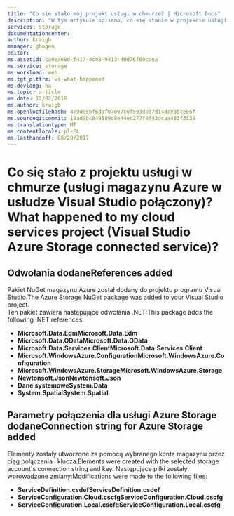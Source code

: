 ```yaml
---
title: "Co się stało mój projekt usługi w chmurze? | Microsoft Docs"
description: "W tym artykule opisano, co się stanie w projekcie usługi w chmurze po łączenie się z kontem magazynu platformy Azure przy użyciu programu Visual Studio połączenia usługi"
services: storage
documentationcenter: 
author: kraigb
manager: ghogen
editor: 
ms.assetid: ca0ea68d-f417-4ce8-9413-40d76f69cdea
ms.service: storage
ms.workload: web
ms.tgt_pltfrm: vs-what-happened
ms.devlang: na
ms.topic: article
ms.date: 12/02/2016
ms.author: kraigb
ms.openlocfilehash: 4c9de56f6daf07097c0f593db37d14dce3bce05f
ms.sourcegitcommit: 18ad9bc049589c8e44ed277f8f43dcaa483f3339
ms.translationtype: MT
ms.contentlocale: pl-PL
ms.lasthandoff: 08/29/2017
---
```

# <a name="what-happened-to-my-cloud-services-project-visual-studio-azure-storage-connected-service"></a><span data-ttu-id="43e37-104">Co się stało z projektu usługi w chmurze (usługi magazynu Azure w usłudze Visual Studio połączony)?</span><span class="sxs-lookup"><span data-stu-id="43e37-104">What happened to my cloud services project (Visual Studio Azure Storage connected service)?</span></span>
## <a name="references-added"></a><span data-ttu-id="43e37-105">Odwołania dodane</span><span class="sxs-lookup"><span data-stu-id="43e37-105">References added</span></span>
<span data-ttu-id="43e37-106">Pakiet NuGet magazynu Azure został dodany do projektu programu Visual Studio.</span><span class="sxs-lookup"><span data-stu-id="43e37-106">The Azure Storage NuGet package was added to your Visual Studio project.</span></span>  
<span data-ttu-id="43e37-107">Ten pakiet zawiera następujące odwołania .NET:</span><span class="sxs-lookup"><span data-stu-id="43e37-107">This package adds the following .NET references:</span></span>

* <span data-ttu-id="43e37-108">**Microsoft.Data.Edm**</span><span class="sxs-lookup"><span data-stu-id="43e37-108">**Microsoft.Data.Edm**</span></span>
* <span data-ttu-id="43e37-109">**Microsoft.Data.OData**</span><span class="sxs-lookup"><span data-stu-id="43e37-109">**Microsoft.Data.OData**</span></span>
* <span data-ttu-id="43e37-110">**Microsoft.Data.Services.Client**</span><span class="sxs-lookup"><span data-stu-id="43e37-110">**Microsoft.Data.Services.Client**</span></span>
* <span data-ttu-id="43e37-111">**Microsoft.WindowsAzure.Configuration**</span><span class="sxs-lookup"><span data-stu-id="43e37-111">**Microsoft.WindowsAzure.Configuration**</span></span>
* <span data-ttu-id="43e37-112">**Microsoft.WindowsAzure.Storage**</span><span class="sxs-lookup"><span data-stu-id="43e37-112">**Microsoft.WindowsAzure.Storage**</span></span>
* <span data-ttu-id="43e37-113">**Newtonsoft.Json**</span><span class="sxs-lookup"><span data-stu-id="43e37-113">**Newtonsoft.Json**</span></span>
* <span data-ttu-id="43e37-114">**Dane systemowe**</span><span class="sxs-lookup"><span data-stu-id="43e37-114">**System.Data**</span></span>
* <span data-ttu-id="43e37-115">**System.Spatial**</span><span class="sxs-lookup"><span data-stu-id="43e37-115">**System.Spatial**</span></span>

## <a name="connection-string-for-azure-storage-added"></a><span data-ttu-id="43e37-116">Parametry połączenia dla usługi Azure Storage dodane</span><span class="sxs-lookup"><span data-stu-id="43e37-116">Connection string for Azure Storage added</span></span>
<span data-ttu-id="43e37-117">Elementy zostały utworzone za pomocą wybranego konta magazynu przez ciąg połączenia i klucza.</span><span class="sxs-lookup"><span data-stu-id="43e37-117">Elements were created with the selected storage account's connection string and key.</span></span> <span data-ttu-id="43e37-118">Następujące pliki zostały wprowadzone zmiany:</span><span class="sxs-lookup"><span data-stu-id="43e37-118">Modifications were made to the following files:</span></span>

* <span data-ttu-id="43e37-119">**ServiceDefinition.csdef**</span><span class="sxs-lookup"><span data-stu-id="43e37-119">**ServiceDefinition.csdef**</span></span>
* <span data-ttu-id="43e37-120">**ServiceConfiguration.Cloud.cscfg**</span><span class="sxs-lookup"><span data-stu-id="43e37-120">**ServiceConfiguration.Cloud.cscfg**</span></span>
* <span data-ttu-id="43e37-121">**ServiceConfiguration.Local.cscfg**</span><span class="sxs-lookup"><span data-stu-id="43e37-121">**ServiceConfiguration.Local.cscfg**</span></span>

